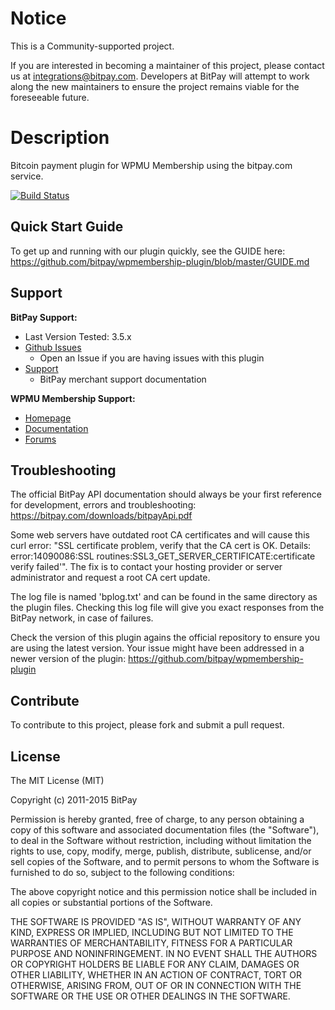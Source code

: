 # Notice

This is a Community-supported project.

If you are interested in becoming a maintainer of this project, please contact us at integrations@bitpay.com. Developers at BitPay will attempt to work along the new maintainers to ensure the project remains viable for the foreseeable future.

# Description

Bitcoin payment plugin for WPMU Membership using the bitpay.com service.

[![Build Status](https://travis-ci.org/bitpay/wpmembership-plugin.svg)](https://travis-ci.org/bitpay/wpmembership-plugin)


## Quick Start Guide

To get up and running with our plugin quickly, see the GUIDE here: https://github.com/bitpay/wpmembership-plugin/blob/master/GUIDE.md


## Support

**BitPay Support:**

* Last Version Tested: 3.5.x
* [Github Issues](https://github.com/bitpay/wpmembership-plugin/issues)
  * Open an Issue if you are having issues with this plugin
* [Support](https://help.bitpay.com)
  * BitPay merchant support documentation

**WPMU Membership Support:**

* [Homepage](https://premium.wpmudev.org/project/membership/)
* [Documentation](https://premium.wpmudev.org/project/membership/)
* [Forums](http://premium.wpmudev.org/forums/)


## Troubleshooting

The official BitPay API documentation should always be your first reference for development, errors and troubleshooting:
https://bitpay.com/downloads/bitpayApi.pdf

Some web servers have outdated root CA certificates and will cause this curl error: "SSL certificate problem, verify that the CA cert is OK. Details: error:14090086:SSL routines:SSL3_GET_SERVER_CERTIFICATE:certificate verify failed'".  The fix is to contact your hosting provider or server administrator and request a root CA cert update.

The log file is named 'bplog.txt' and can be found in the same directory as the plugin files. Checking this log file will give you exact responses from the BitPay network, in case of failures.

Check the version of this plugin agains the official repository to ensure you are using the latest version. Your issue might have been addressed in a newer version of the plugin: https://github.com/bitpay/wpmembership-plugin

## Contribute

To contribute to this project, please fork and submit a pull request.

## License

The MIT License (MIT)

Copyright (c) 2011-2015 BitPay

Permission is hereby granted, free of charge, to any person obtaining a copy of this software and associated documentation files (the "Software"), to deal in the Software without restriction, including without limitation the rights to use, copy, modify, merge, publish, distribute, sublicense, and/or sell copies of the Software, and to permit persons to whom the Software is furnished to do so, subject to the following conditions:

The above copyright notice and this permission notice shall be included in all copies or substantial portions of the Software.

THE SOFTWARE IS PROVIDED "AS IS", WITHOUT WARRANTY OF ANY KIND, EXPRESS OR IMPLIED, INCLUDING BUT NOT LIMITED TO THE WARRANTIES OF MERCHANTABILITY, FITNESS FOR A PARTICULAR PURPOSE AND NONINFRINGEMENT. IN NO EVENT SHALL THE AUTHORS OR COPYRIGHT HOLDERS BE LIABLE FOR ANY CLAIM, DAMAGES OR OTHER LIABILITY, WHETHER IN AN ACTION OF CONTRACT, TORT OR OTHERWISE, ARISING FROM, OUT OF OR IN CONNECTION WITH THE SOFTWARE OR THE USE OR OTHER DEALINGS IN THE SOFTWARE.
